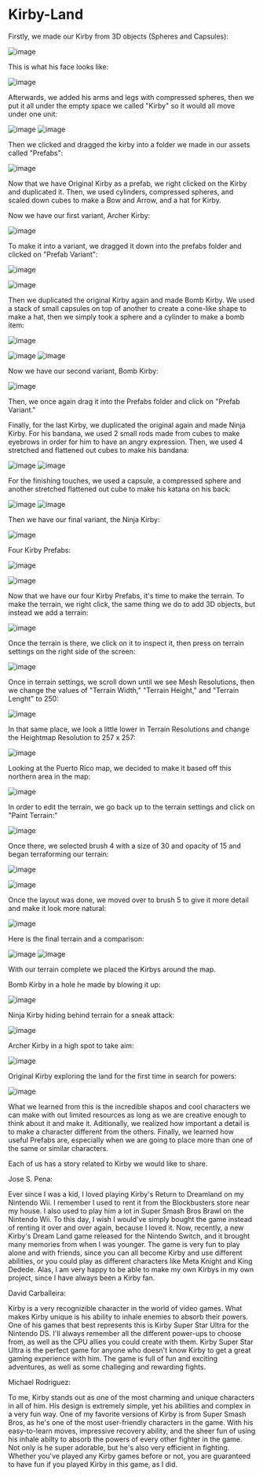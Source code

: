 # Kirby-Land

Firstly, we made our Kirby from 3D objects (Spheres and Capsules):

![image](https://github.com/user-attachments/assets/abaa6466-2d2d-414e-8f59-9dbbf20e9aad)

This is what his face looks like:

![image](https://github.com/user-attachments/assets/809eb419-3b30-4a2e-a10d-d8bd60afefe2)

Afterwards, we added his arms and legs with compressed spheres, then we put it all under the empty space we called "Kirby" so it would all move under one unit:

![image](https://github.com/user-attachments/assets/23e4c74f-a7da-4864-8c97-da153d6d804a)
![image](https://github.com/user-attachments/assets/4d64f47b-80f7-4e65-ac23-6442221ec634)

Then we clicked and dragged the kirby into a folder we made in our assets called "Prefabs":

![image](https://github.com/user-attachments/assets/99b2ec93-1be8-44a8-bc0a-e3bcc28f52e5)

Now that we have Original Kirby as a prefab, we right clicked on the Kirby and duplicated it.
Then, we used cylinders, compressed spheres, and scaled down cubes to make a Bow and Arrow, and a hat for Kirby.

Now we have our first variant, Archer Kirby:

![image](https://github.com/user-attachments/assets/5d57a238-1009-4793-8c3a-909ac9b3ea22)

To make it into a variant, we dragged it down into the prefabs folder and clicked on "Prefab Variant":


![image](https://github.com/user-attachments/assets/804771ea-7252-4c7b-856a-048410896b9c)

![image](https://github.com/user-attachments/assets/b416c17b-22be-4a19-9174-25247e41b487)

Then we duplicated the original Kirby again and made Bomb Kirby. We used a stack of small capsules on top of another
to create a cone-like shape to make a hat, then we simply took a sphere and a cylinder to make a bomb item:


![image](https://github.com/user-attachments/assets/92af2a79-ad7e-402b-9538-83c69b7ca1e6)

![image](https://github.com/user-attachments/assets/b63c82e3-2e61-476a-8daa-87257ef1e46f)
![image](https://github.com/user-attachments/assets/16adfe15-5525-4f33-a956-8b2a7c3bd144)

Now we have our second variant, Bomb Kirby:

![image](https://github.com/user-attachments/assets/76eee1f8-06ce-4f6c-af42-fe2935972740)

Then, we once again drag it into the Prefabs folder and click on "Prefab Variant."

Finally, for the last Kirby, we duplicated the original again and made Ninja Kirby. For his bandana, we
used 2 small rods made from cubes to make eyebrows in order for him to have an angry expression.
Then, we used 4 stretched and flattened out cubes to make his bandana:


![image](https://github.com/user-attachments/assets/f582768c-fe90-4e42-aae3-268634fb5b95)
![image](https://github.com/user-attachments/assets/ecbf20d0-c4f4-486d-aa62-1b647d1c2356)

For the finishing touches, we used a capsule, a compressed sphere and another stretched flattened out cube to
make his katana on his back:


![image](https://github.com/user-attachments/assets/8126d995-4c6f-4937-8eb9-d63b2188ea07)
![image](https://github.com/user-attachments/assets/1c9dad23-faa5-41aa-994f-f935d914e510)

Then we have our final variant, the Ninja Kirby:

![image](https://github.com/user-attachments/assets/dca4299f-a6e8-4a27-9cfb-ab14b6914aa8)

Four Kirby Prefabs:

![image](https://github.com/user-attachments/assets/75738820-9d71-4aa5-9c31-a1b2eb393006)

![image](https://github.com/user-attachments/assets/98164cfc-1b21-492a-8520-4c4b51450237)


Now that we have our four Kirby Prefabs, it's time to make the terrain.
To make the terrain, we right click, the same thing we do to add 3D objects,
but instead we add a terrain:

![image](https://github.com/user-attachments/assets/869d0d47-5f4d-47f4-a7ea-952e9a065ecd)

Once the terrain is there, we click on it to inspect it, then press on terrain settings on the right side
of the screen:

![image](https://github.com/user-attachments/assets/ef060a0e-0ff6-4d6e-abfc-4ab331ed708d)

Once in terrain settings, we scroll down until we see Mesh Resolutions, then we change the values of
"Terrain Width," "Terrain Height," and "Terrain Lenght" to 250:

![image](https://github.com/user-attachments/assets/6ada760c-2698-4135-a6ec-a289258920ee)

In that same place, we look a little lower in Terrain Resolutions and change the Heightmap Resolution to 257 x 257:

![image](https://github.com/user-attachments/assets/cbcb07ed-4c04-4cd2-93a1-b6ebb0b1a145)

Looking at the Puerto Rico map, we decided to make it based off this northern area in the map:

![image](https://github.com/user-attachments/assets/3dc8d1ab-27ad-4da9-9c69-4b6b1e57da8c)

In order to edit the terrain, we go back up to the terrain settings and click on "Paint Terrain:"

![image](https://github.com/user-attachments/assets/14ac2f86-c80d-468a-81fa-e8ba7e2da462)

Once there, we selected brush 4 with a size of 30 and opacity of 15 and began terraforming our terrain:

![image](https://github.com/user-attachments/assets/fce73e78-96ac-4259-b294-15f3573256c5)

![image](https://github.com/user-attachments/assets/b1d779b0-f914-4b9f-a72c-15022a367373)

Once the layout was done, we moved over to brush 5 to give it more detail and make it look more natural:

![image](https://github.com/user-attachments/assets/bf6427a7-5352-4c1f-9cde-e8b3d96396dd)

Here is the final terrain and a comparison:

![image](https://github.com/user-attachments/assets/2cbe64db-3aff-49e2-a445-0ce4f7c38e73)
![image](https://github.com/user-attachments/assets/875e14c5-f409-4a16-8d95-bcf00edcd220)

With our terrain complete we placed the Kirbys around the map.

Bomb Kirby in a hole he made by blowing it up:

![image](https://github.com/user-attachments/assets/05279214-11c7-4b11-aa2b-514d6640f5f0)

Ninja Kirby hiding behind terrain for a sneak attack:

![image](https://github.com/user-attachments/assets/6b7b4218-4eaa-4f47-aca3-8c82556ea124)

Archer Kirby in a high spot to take aim:

![image](https://github.com/user-attachments/assets/a5188672-d591-4c20-b42b-b42a9507996e)

Original Kirby exploring the land for the first time in search for powers:

![image](https://github.com/user-attachments/assets/16726b97-2148-4b39-94ad-9e6f6ad6d704)

What we learned from this is the incredible shapos and cool characters we can make with out limited resources as long as
we are creative enough to think about it and make it. Aditionally, we realized how important a detail is to make a character
different from the others. Finally, we learned how useful Prefabs are, especially when we are going to place more than one
of the same or similar characters.

Each of us has a story related to Kirby we would like to share.

Jose S. Pena:

  Ever since I was a kid, I loved playing Kirby's Return to Dreamland on my Nintendo Wii. I remember I used to rent it from the Blockbusters 
store near my house. I also used to play him a lot in Super Smash Bros Brawl on the Nintendo Wii. To this day, I wish I would've simply bought 
the game instead of renting it over and over again, because I loved it. Now, recently, a new Kirby's Dream Land game released  for the Nintendo 
Switch, and it brought many memories from when I was younger. The  game is very fun to play alone and with friends, since you can all become
Kirby and use different abilities, or you could play as different characters like Meta Knight and King Dedede. Alas, I am very happy to be able 
to  make my own Kirbys in my own project, since I have always been a Kirby fan.

David Carballeira:

  Kirby is a very recognizible character in the world of video games. What makes Kirby unique is his ability to inhale enemies to absorb
their powers. One of his games that best represents this is Kirby Super Star Ultra for the Nintendo DS. I'll always remember all the different
power-ups to choose from, as well as the CPU allies you could create with them. Kirby Super Star Ultra is the perfect game for anyone who doesn't
know Kirby to get a great gaming experience with him. The game is full of fun and exciting adventures, as well as some challeging and rewarding fights.

Michael Rodriguez:

  To me, Kirby stands out as one of the most charming and unique characters in all of him. His design is extremely simple, yet his abilities and
complex in a very fun way. One of my favorite versions of Kirby is from Super Smash Bros, as he's one of the most user-friendly characters in the game.
With his easy-to-learn moves, impressive recovery ability, and the sheer fun of using his inhale abilty to absorb the powers of every other fighter
in the game. Not only is he super adorable, but he's also very efficient in fighting. Whether you've played any Kirby games before or not, 
you are guaranteed to have fun if you played Kirby in this game, as I did.







